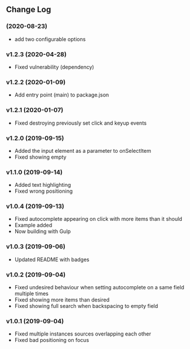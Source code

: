 ## Change Log

### (2020-08-23)
- add two configurable options

### v1.2.3 (2020-04-28)
- Fixed vulnerability (dependency)

### v1.2.2 (2020-01-09)
- Add entry point (main) to package.json

### v1.2.1 (2020-01-07)
- Fixed destroying previously set click and keyup events

### v1.2.0 (2019-09-15)
- Added the input element as a parameter to onSelectItem
- Fixed showing empty

### v1.1.0 (2019-09-14)
- Added text highlighting
- Fixed wrong positioning

### v1.0.4 (2019-09-13)
- Fixed autocomplete appearing on click with more items than it should
- Example added
- Now building with Gulp

### v1.0.3 (2019-09-06)
- Updated README with badges

### v1.0.2 (2019-09-04)
- Fixed undesired behaviour when setting autocomplete on a same field multiple times
- Fixed showing more items than desired
- Fixed showing full search when backspacing to empty field

### v1.0.1 (2019-09-04)
- Fixed multiple instances sources overlapping each other
- Fixed bad positioning on focus
